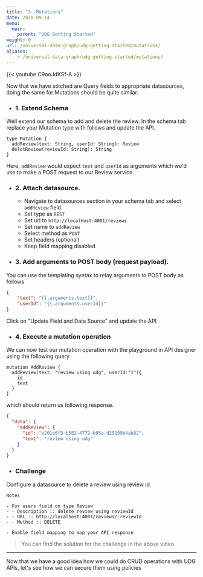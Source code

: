 ```yaml
---
title: "3. Mutations"
date: 2020-09-14
menu:
  main:
    parent: "UDG Getting Started"
weight: 0
url: /universal-data-graph/udg-getting-started/mutations/
aliases:
    - /universal-data-graph/udg-getting-started/mutations/
---
```


{{< youtube C9ooJdKSf-A >}} 

Now that we have stitched are Query fields to appropriate datasources, doing the same for Mutations should be quite similar. 

- ### 1. Extend Schema 

Well extend our schema to add and delete the review. In the schema tab replace your Mutation type with follows and update the API.

```gql
type Mutation {
  addReview(text: String, userId: String): Review
  deletReview(reviewId: String): String
}
```

Here, `addReview` would expect `text` and `userId` as arguments which we'd use to make a POST request to our Review service.

- ### 2. Attach datasource. 

  - Navigate to datasources section in your schema tab and select `addReview` field. 
  - Set type as `REST`
  - Set url to `http://localhost:4001/reviews` 
  - Set name to `addReview`
  - Select method as `POST`
  - Set headers (optional)
  - Keep field mapping disabled

- ### 3. Add arguments to POST body (request payload). 

You can use the templating syntax to relay arguments to POST body as follows 

```json
{
    "text": "{{.arguments.text}}",
    "userId": "{{.arguments.userId}}"
}
```

Click on "Update Field and Data Source" and update the API


- ### 4. Execute a mutation operation 

We can now test our mutation operation with the playground in API designer using the following query 

```gql
mutation AddReview {
  addReview(text: "review using udg", userId:"1"){
    id
    text
  }
}
```

which should return us following response.

```json
{
  "data": {
    "addReview": {
      "id": "e201e6f3-b582-4772-b95a-d25199b4ab82",
      "text": "review using udg"
    }
  }
}
```

- ### Challenge

Configure a datasource to delete a review using review id.

```
Notes

- For users field on type Review
- - Description :: delete review using reviewId
- - URL :: http://localhost:4001/reviews/:reviewId
- - Method :: DELETE

- Enable field mapping to map your API response 

```

> You can find the solution for the challenge in the above video.

<hr />

Now that we have a good idea how we could do CRUD operations with UDG APIs, let's see how we can secure them using policies


